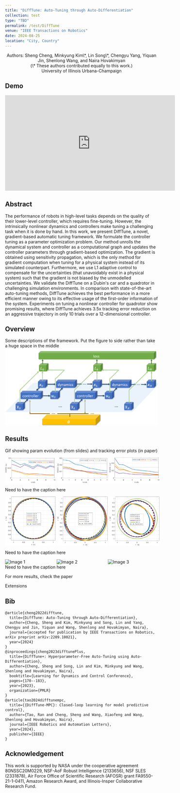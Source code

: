 ```yaml
---
title: "DiffTune: Auto-Tuning through Auto-Differentiation"
collection: test
type: "TBD"
permalink: /test/DiffTune
venue: "IEEE Transactions on Robotics"
date: 2024-08-25
location: "City, Country"
---
```



<div style="text-align: center;">
  Authors: Sheng Cheng, Minkyung Kim\*, Lin Song\*, Chengyu Yang, Yiquan Jin, Shenlong Wang, and Naira Hovakimyan
</div>
<div style="text-align: center;">
  (\* These authors contributed equally to this work.)
</div>
<div style="text-align: center;">
  University of Illinois Urbana-Champaign
</div>


## Demo
<iframe width="560" height="315" src="https://www.youtube.com/embed/g42UxcIHUdg?si=jd7aPFCTjPxSSGyv" title="YouTube video player" frameborder="0" allow="accelerometer; autoplay; clipboard-write; encrypted-media; gyroscope; picture-in-picture" allowfullscreen></iframe>


## Abstract
The performance of robots in high-level tasks depends on the quality of their lower-level controller, which requires fine-tuning. However, the intrinsically nonlinear dynamics and controllers make tuning a challenging task when it is done by hand. In this work, we present DiffTune, a novel, gradient-based automatic tuning framework. We formulate the controller tuning as a parameter optimization problem. Our method unrolls the dynamical system and controller as a computational graph and updates the controller parameters through gradient-based optimization. The gradient is obtained using sensitivity propagation, which is the only method for gradient computation when tuning for a physical system instead of its simulated counterpart. Furthermore, we use L1 adaptive control to compensate for the uncertainties (that unavoidably exist in a physical system) such that the gradient is not biased by the unmodelled uncertainties. We validate the DiffTune on a Dubin's car and a quadrotor in challenging simulation environments. In comparison with state-of-the-art auto-tuning methods, DiffTune achieves the best performance in a more efficient manner owing to its effective usage of the first-order information of the system. Experiments on tuning a nonlinear controller for quadrotor show promising results, where DiffTune achieves 3.5x tracking error reduction on an aggressive trajectory in only 10 trials over a 12-dimensional controller. 

## Overview
Some descriptions of the framework. Put the figure to side rather than take a huge space in the middle
![Description of the image](/assets/figures/DiffTune_comp_graph.png)

## Results
Gif showing param evolution (from slides) and tracking error plots (in paper)


<div style="display: flex;">
  <img src="/assets/figures/exp_RMSE_1mps-1.png" alt="Image 1" style="width: 33%; margin-right: 5px;">
  <img src="/assets/figures/exp_RMSE_2mps-1.png" alt="Image 2" style="width: 33%; margin-right: 5px;">
  <img src="/assets/figures/exp_RMSE_3mps-1.png" alt="Image 3" style="width: 33%;">
</div>

Need to have the caption here

<div style="display: flex;">
  <img src="/assets/figures/exp_trajectory_1mps-1.png" alt="Image 1" style="width: 33%; margin-right: 5px;">
  <img src="/assets/figures/exp_trajectory_2mps-1.png" alt="Image 2" style="width: 33%; margin-right: 5px;">
  <img src="/assets/figures/exp_trajectory_3mps-1.png" alt="Image 3" style="width: 33%;">
</div>

Need to have the caption here

<div style="display: flex;">
  <img src="/assets/figures/param_1mps_new.gif" alt="Image 1" style="width: 33%; margin-right: 5px;">
  <img src="/assets/figures/param_2mps_new.gif" alt="Image 2" style="width: 33%; margin-right: 5px;">
  <img src="/assets/figures/param_3mps_new.gif" alt="Image 3" style="width: 33%;">
</div>
Need to have the caption here

For more results, check the paper

Extensions

## Bib
```
@article{cheng2022difftune,
  title={DiffTune: Auto-Tuning through Auto-Differentiation},
  author={Cheng, Sheng and Kim, Minkyung and Song, Lin and Yang, Chengyu and Jin, Yiquan and Wang, Shenlong and Hovakimyan, Naira},
  journal={accepted for publication by IEEE Transactions on Robotics, arXiv preprint arXiv:2209.10021},
  year={2024}
}
@inproceedings{cheng2023difftunePlus,
  title={DiffTune+: Hyperparameter-Free Auto-Tuning using Auto-Differentiation},
  author={Cheng, Sheng and Song, Lin and Kim, Minkyung and Wang, Shenlong and Hovakimyan, Naira},
  booktitle={Learning for Dynamics and Control Conference},
  pages={170--183},
  year={2023},
  organization={PMLR}
}
@article{tao2024difftunempc,
  title={{DiffTune-MPC}: Closed-loop learning for model predictive control},
  author={Tao, Ran and Cheng, Sheng and Wang, Xiaofeng and Wang, Shenlong and Hovakimyan, Naira},
  journal={IEEE Robotics and Automation Letters},
  year={2024},
  publisher={IEEE}
}
```

## Acknowledgement
This work is supported by NASA under the cooperative agreement 80NSSC20M0229,  NSF-AoF Robust Intelligence (2133656), NSF SLES (2331878), Air Force Office of Scientific Research (AFOSR) grant FA9550-21-1-0411, Amazon Research Award, and Illinois-Insper Collaborative Research Fund.
